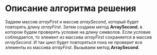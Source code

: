 # Описание алгоритма решения

Задаем массив *arrayFirst* и массив *arraySecond*, который будет повторять длину *arrayFirst*. Затем создаем метод **ArraySecond**, в котором будем проверять условие на длину символов. Если условие соблюдается, то элемент из массива *arrayFirst* сохраняется в массив *arraySecond*. И так цикл будет повторяться пока не проверит все элементы из массива *arrayFirst*. Вызываем метод **ArraySecond**. 